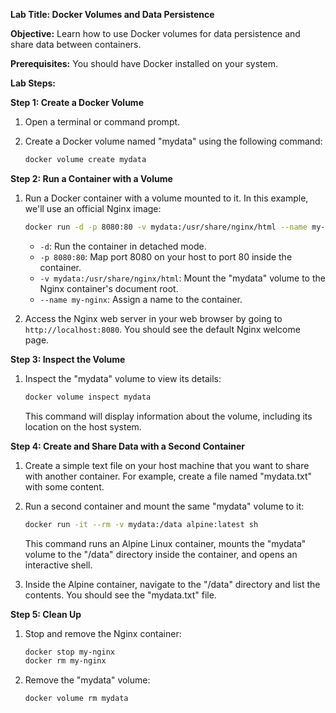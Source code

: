 **Lab Title: Docker Volumes and Data Persistence**

**Objective:** Learn how to use Docker volumes for data persistence and share data between containers.

**Prerequisites:** You should have Docker installed on your system.

**Lab Steps:**

**Step 1: Create a Docker Volume**
1. Open a terminal or command prompt.

2. Create a Docker volume named "mydata" using the following command:

   ```bash
   docker volume create mydata
   ```

**Step 2: Run a Container with a Volume**
1. Run a Docker container with a volume mounted to it. In this example, we'll use an official Nginx image:

   ```bash
   docker run -d -p 8080:80 -v mydata:/usr/share/nginx/html --name my-nginx nginx:latest
   ```

   - `-d`: Run the container in detached mode.
   - `-p 8080:80`: Map port 8080 on your host to port 80 inside the container.
   - `-v mydata:/usr/share/nginx/html`: Mount the "mydata" volume to the Nginx container's document root.
   - `--name my-nginx`: Assign a name to the container.

2. Access the Nginx web server in your web browser by going to `http://localhost:8080`. You should see the default Nginx welcome page.

**Step 3: Inspect the Volume**
1. Inspect the "mydata" volume to view its details:

   ```bash
   docker volume inspect mydata
   ```

   This command will display information about the volume, including its location on the host system.

**Step 4: Create and Share Data with a Second Container**
1. Create a simple text file on your host machine that you want to share with another container. For example, create a file named "mydata.txt" with some content.

2. Run a second container and mount the same "mydata" volume to it:

   ```bash
   docker run -it --rm -v mydata:/data alpine:latest sh
   ```

   This command runs an Alpine Linux container, mounts the "mydata" volume to the "/data" directory inside the container, and opens an interactive shell.

3. Inside the Alpine container, navigate to the "/data" directory and list the contents. You should see the "mydata.txt" file.

**Step 5: Clean Up**
1. Stop and remove the Nginx container:

   ```bash
   docker stop my-nginx
   docker rm my-nginx
   ```

2. Remove the "mydata" volume:

   ```bash
   docker volume rm mydata
   ```
